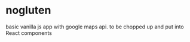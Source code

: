 # nogluten

basic vanilla js app with google maps api. to be chopped up and put into React components 
